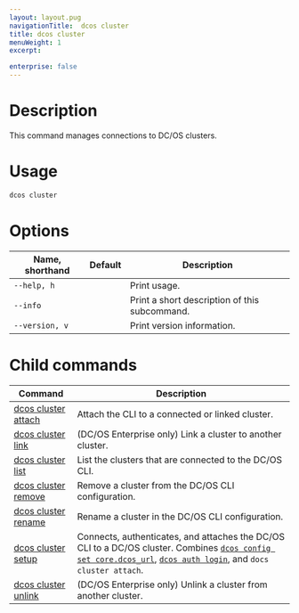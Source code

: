 ```yaml
---
layout: layout.pug
navigationTitle:  dcos cluster
title: dcos cluster
menuWeight: 1
excerpt:

enterprise: false
---
```


<!-- This source repo for this topic is https://github.com/dcos/dcos-docs -->


# Description
This command manages connections to DC/OS clusters.

# Usage

```bash
dcos cluster
```

# Options

| Name, shorthand | Default | Description |
|---------|-------------|-------------|
| `--help, h`   |             |  Print usage. |
| `--info`   |             |  Print a short description of this subcommand. |
| `--version, v`   |             | Print version information. |

# Child commands

| Command | Description |
|---------|-------------|
| [dcos cluster attach](/1.11/cli/command-reference/dcos-cluster/dcos-cluster-attach/)   |  Attach the CLI to a connected or linked cluster. |
| [dcos cluster link](/1.11/cli/command-reference/dcos-cluster/dcos-cluster-link/)       |  (DC/OS Enterprise only) Link a cluster to another cluster.  |
| [dcos cluster list](/1.11/cli/command-reference/dcos-cluster/dcos-cluster-list/)       |  List the clusters that are connected to the DC/OS CLI.  |
| [dcos cluster remove](/1.11/cli/command-reference/dcos-cluster/dcos-cluster-remove/)   |  Remove a cluster from the DC/OS CLI configuration.   |
| [dcos cluster rename](/1.11/cli/command-reference/dcos-cluster/dcos-cluster-rename/)   |  Rename a cluster in the DC/OS CLI configuration.  |
| [dcos cluster setup](/1.11/cli/command-reference/dcos-cluster/dcos-cluster-setup/)     |  Connects, authenticates, and attaches the DC/OS CLI to a DC/OS cluster. Combines [`dcos config set core.dcos_url`](/1.11/cli/command-reference/dcos-cluster/dcos-config-set/), [`dcos auth login`](/1.11/cli/command-reference/dcos-cluster/dcos-auth-login/), and `docs cluster attach`. |
| [dcos cluster unlink](/1.11/cli/command-reference/dcos-cluster/dcos-cluster-unlink/)   |  (DC/OS Enterprise only) Unlink a cluster from another cluster. |
